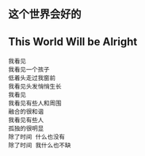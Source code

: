 ## 这个世界会好的
## This World Will be Alright
    我看见
    我看见一个孩子
    低着头走过我窗前
    我看见头发悄悄生长
    我看见
    我看见有些人和周围
    融合的很和谐
    我看见有些人
    孤独的很明显
    除了时间 什么也没有
    除了时间 我什么也不缺

